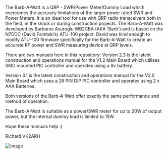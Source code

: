 The Barb-A-Watt is a QRP - SWR/Power Meter/Dummy Load which overcomes the accuracy limitations of the larger power rated SWR and Power Meters. It is an ideal tool for use with QRP radio transceivers both in the field, in the shack or during construction projects. The Barb-A-Watt was developed by Barbaros Asuroglu WB2CBA (AKA 'Barb') and is based on the N7DDC (David Fainitski’s) ATU-100 project. David was kind enough to modify ATU-100 firmware specifically for the Barb-A-Watt to create an accurate RF power and SWR measuring device at QRP levels.

There are two manuals here in this repository:
  Version 2.3 is the latest construction and operations manual for the V1.2 Main Board which utilizes SMD mounted PIC controller and operates using a 9v battery.

  Version 3.1 is the latest construction and operations manual for the V2.0 Main Board which uses a 28 PIN DIP PIC controller and operates using 2 x AAA Batteries.

Both versions of the Barb-A-Watt offer exactly the same performance and method of operation.

The Barb-A-Watt is suitable as a power/SWR meter for up to 20W of output power, but the internal dummy load is limited to 15W.

Hope these manuals help :) 

Richard VK2ARH

![image](https://github.com/user-attachments/assets/4d53bf9d-33ca-4fdd-8f94-b4202cdcf9a9)

